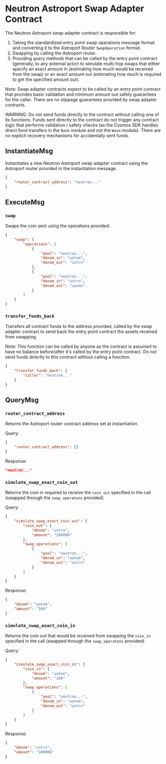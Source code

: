 # Neutron Astroport Swap Adapter Contract

The Neutron Astroport swap adapter contract is responsible for:
1. Taking the standardized entry point swap operations message format and converting it to the Astroport Router `SwapOperation` format.
2. Swapping by calling the Astroport router.
3. Providing query methods that can be called by the entry point contract (generally, to any external actor) to simulate multi-hop swaps that either specify an exact amount in (estimating how much would be received from the swap) or an exact amount out (estimating how much is required to get the specified amount out).

Note: Swap adapter contracts expect to be called by an entry point contract that provides basic validation and minimum amount out safety guarantees for the caller. There are no slippage guarantees provided by swap adapter contracts.

WARNING: Do not send funds directly to the contract without calling one of its functions. Funds sent directly to the contract do not trigger any contract logic that performs validation / safety checks (as the Cosmos SDK handles direct fund transfers in the `Bank` module and not the `Wasm` module). There are no explicit recovery mechanisms for accidentally sent funds.

## InstantiateMsg

Instantiates a new Neutron Astroport swap adapter contract using the Astroport router provided in the instantiation message.

``` json
{
    "router_contract_address": "neutron..."
}
```

## ExecuteMsg

### `swap`

Swaps the coin sent using the operations provided.

``` json
{
    "swap": {
        "operations": [
            {
                "pool": "neutron...",
                "denom_in": "uatom",
                "denom_out": "untrn"
            },
            {
                "pool": "neutron...",
                "denom_in": "untrn",
                "denom_out": "uosmo"
            }
        ]
    }
}
```

### `transfer_funds_back`

Transfers all contract funds to the address provided, called by the swap adapter contract to send back the entry point contract the assets received from swapping.

Note: This function can be called by anyone as the contract is assumed to have no balance before/after it's called by the entry point contract. Do not send funds directly to this contract without calling a function.

``` json
{
    "transfer_funds_back": {
        "caller": "neutron..."
    }
}
```

## QueryMsg

### `router_contract_address`

Returns the Astroport router contract address set at instantiation.

Query:
``` json
{
    "router_contract_address": {}
}
```

Response:
``` json
"neutron..."
```

### `simulate_swap_exact_coin_out`

Returns the coin in required to receive the `coin_out` specified in the call (swapped through the `swap_operatons` provided)

Query:
``` json
{
    "simulate_swap_exact_coin_out": {
        "coin_out": {
            "denom": "untrn",
            "amount": "200000"
        },
        "swap_operations": [
            {
                "pool": "neutron...",
                "denom_in": "uatom",
                "denom_out": "untrn"
            }
        ]
    }
}
```

Response:
``` json
{
    "denom": "uatom",
    "amount": "100"
}
```

### `simulate_swap_exact_coin_in`

Returns the coin out that would be received from swapping the `coin_in` specified in the call (swapped through the `swap_operatons` provided)

Query:
``` json
{
    "simulate_swap_exact_coin_in": {
        "coin_in": {
            "denom": "uatom",
            "amount": "100"
        },
        "swap_operations": [
            {
                "pool": "neutron...",
                "denom_in": "uatom",
                "denom_out": "untrn"
            }
        ]
    }
}
```

Response:
``` json
{
    "denom": "untrn",
    "amount": "100000"
}
```